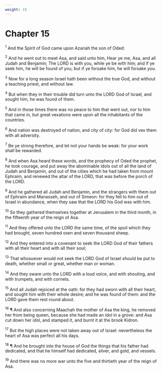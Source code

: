 ```yaml
---
weight: 15
---
```


# Chapter 15

<sup>1</sup> And the Spirit of God came upon Azariah the son of Oded: 

<sup>2</sup> And he went out to meet Asa, and said unto him, Hear ye me, Asa, and all Judah and Benjamin; The LORD is with you, while ye be with him; and if ye seek him, he will be found of you; but if ye forsake him, he will forsake you. 

<sup>3</sup> Now for a long season Israel hath been without the true God, and without a teaching priest, and without law. 

<sup>4</sup> But when they in their trouble did turn unto the LORD God of Israel, and sought him, he was found of them. 

<sup>5</sup> And in those times there was no peace to him that went out, nor to him that came in, but great vexations were upon all the inhabitants of the countries. 

<sup>6</sup> And nation was destroyed of nation, and city of city: for God did vex them with all adversity. 

<sup>7</sup> Be ye strong therefore, and let not your hands be weak: for your work shall be rewarded. 

<sup>8</sup> And when Asa heard these words, and the prophecy of Oded the prophet, he took courage, and put away the abominable idols out of all the land of Judah and Benjamin, and out of the cities which he had taken from mount Ephraim, and renewed the altar of the LORD, that was before the porch of the LORD. 

<sup>9</sup> And he gathered all Judah and Benjamin, and the strangers with them out of Ephraim and Manasseh, and out of Simeon: for they fell to him out of Israel in abundance, when they saw that the LORD his God was with him. 

<sup>10</sup> So they gathered themselves together at Jerusalem in the third month, in the fifteenth year of the reign of Asa. 

<sup>11</sup> And they offered unto the LORD the same time, of the spoil which they had brought, seven hundred oxen and seven thousand sheep. 

<sup>12</sup> And they entered into a covenant to seek the LORD God of their fathers with all their heart and with all their soul; 

<sup>13</sup> That whosoever would not seek the LORD God of Israel should be put to death, whether small or great, whether man or woman. 

<sup>14</sup> And they sware unto the LORD with a loud voice, and with shouting, and with trumpets, and with cornets. 

<sup>15</sup> And all Judah rejoiced at the oath: for they had sworn with all their heart, and sought him with their whole desire; and he was found of them: and the LORD gave them rest round about. 

<sup>16</sup> ¶ And also concerning Maachah the mother of Asa the king, he removed her from being queen, because she had made an idol in a grove: and Asa cut down her idol, and stamped it, and burnt it at the brook Kidron. 

<sup>17</sup> But the high places were not taken away out of Israel: nevertheless the heart of Asa was perfect all his days. 

<sup>18</sup> ¶ And he brought into the house of God the things that his father had dedicated, and that he himself had dedicated, silver, and gold, and vessels. 

<sup>19</sup> And there was no more war unto the five and thirtieth year of the reign of Asa. 



